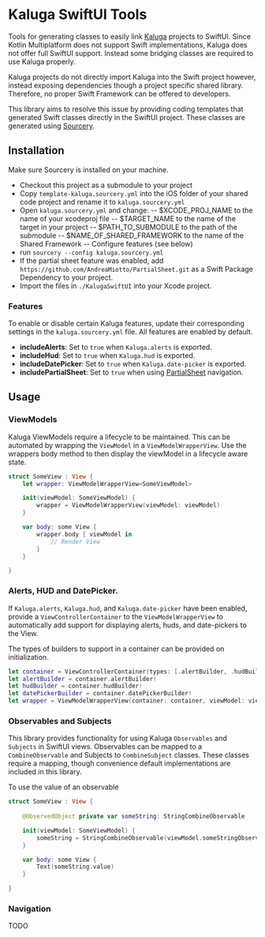 # Kaluga SwiftUI Tools
Tools for generating classes to easily link [Kaluga](https://github.com/splendo/kaluga) projects to SwiftUI.
Since Kotlin Multiplatform does not support Swift implementations, Kaluga does not offer full SwiftUI support.
Instead some bridging classes are required to use Kaluga properly.

Kaluga projects do not directly import Kaluga into the Swift project however, instead exposing dependencies though a project specific shared library.
Therefore, no proper Swift Framework can be offered to developers.

This library aims to resolve this issue by providing coding templates that generated Swift classes directly in the SwiftUI project.
These classes are generated using [Sourcery](https://github.com/krzysztofzablocki/Sourcery).

## Installation
Make sure Sourcery is installed on your machine.

- Checkout this project as a submodule to your project
- Copy `template-kaluga.sourcery.yml` into the iOS folder of your shared code project and rename it to `kaluga.sourcery.yml`
- Open `kaluga.sourcery.yml` and change:
-- $XCODE_PROJ_NAME to the name of your xcodeproj file
-- $TARGET_NAME to the name of the target in your project
-- $PATH_TO_SUBMODULE to the path of the submodule
-- $NAME_OF_SHARED_FRAMEWORK to the name of the Shared Framework
-- Configure features (see below)
- run `sourcery --config kaluga.sourcery.yml`
- If the partial sheet feature was enabled, add `https://github.com/AndreaMiotto/PartialSheet.git` as a Swift Package Dependency to your project.
- Import the files in `./KalugaSwiftUI` into your Xcode project.

### Features
To enable or disable certain Kaluga features, update their corresponding settings in the `kaluga.sourcery.yml` file.
All features are enabled by default.

- __includeAlerts__: Set to `true` when `Kaluga.alerts` is exported.
- __includeHud__: Set to `true` when `Kaluga.hud` is exported.
- __includeDatePicker__: Set to `true` when `Kaluga.date-picker` is exported.
- __includePartialSheet__: Set to `true` when using [PartialSheet](https://github.com/AndreaMiotto/PartialSheet.git) navigation.

## Usage
### ViewModels
Kaluga ViewModels require a lifecycle to be maintained. This can be automated by wrapping the `ViewModel` in a `ViewModelWrapperView`.
Use the wrappers body method to then display the viewModel in a lifecycle aware state.

```swift
struct SomeView : View {
	let wrapper: ViewModelWrapperView<SomeViewModel>

	init(viewModel: SomeViewModel) {
		wrapper = ViewModelWrapperView(viewModel: viewModel)
	}

    var body: some View {
    	wrapper.body { viewModel in 
    		// Render View
    	}
    }

}
```

### Alerts, HUD and DatePicker.
If `Kaluga.alerts`, `Kaluga.hud`, and `Kaluga.date-picker` have been enabled, provide a `ViewControllerContainer` to the `ViewModelWrapperView` to automatically add support for displaying alerts, huds, and date-pickers to the View.

The types of builders to support in a container can be provided on initialization.

```swift
let container = ViewControllerContainer(types: [.alertBuilder, .hudBuilder, .datePickerBuilder])
let alertBuilder = container.alertBuilder!
let hudBuilder = container.hudBuilder!
let datePickerBuilder = container.datePickerBuilder!
let wrapper = ViewModelWrapperView(container: container, viewModel: viewModel)
```


### Observables and Subjects
This library provides functionality for using Kaluga `Observables` and `Subjects` in SwiftUI views.
Observables can be mapped to a `CombineObservable` and Subjects to `CombineSubject` classes.
These classes require a mapping, though convenience default implementations are included in this library.

To use the value of an observable

```swift
struct SomeView : View {
	
	@ObservedObject private var someString: StringCombineObservable

	init(viewModel: SomeViewModel) {
		someString = StringCombineObservable(viewModel.someStringObservable)
	}

    var body: some View {
    	Text(someString.value)
    }

}
```

### Navigation
TODO